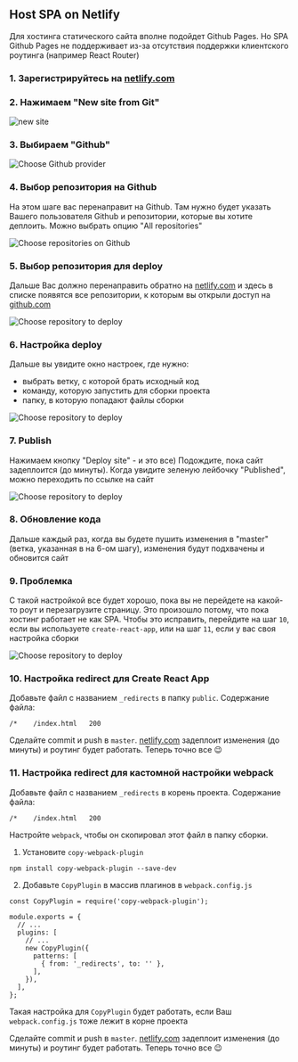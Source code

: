 ## Host SPA on Netlify ##

Для хостинга статического сайта вполне подойдет Github Pages. Но SPA Github Pages не поддерживает из-за отсутствия поддержки клиентского роутинга (например React Router)

### 1. Зарегистрируйтесь на [netlify.com](https://www.netlify.com/)

### 2. Нажимаем "New site from Git"

![new site](images/netlify-new-site.png)

### 3. Выбираем "Github"

![Choose Github provider](images/netlify-choose-github.png)

### 4. Выбор репозитория на Github
На этом шаге вас перенаправит на Github. Там нужно будет указать Вашего пользователя Github и репозитории, которые вы хотите деплоить. Можно выбрать опцию "All repositories"

![Choose repositories on Github](images/netlify-install-on-github.png)

### 5. Выбор репозитория для deploy
Дальше Вас должно перенаправить обратно на [netlify.com](https://www.netlify.com/) и здесь в списке появятся все репозитории, к которым вы открыли доступ на [github.com](https://www.github.com/)

![Choose repository to deploy](images/netlify-choose-repository-to-deploy.png)

### 6. Настройка deploy
Дальше вы увидите окно настроек, где нужно:
  -  выбрать ветку, с которой брать исходный код
  - команду, которую запустить для сборки проекта
  - папку, в которую попадают файлы сборки

![Choose repository to deploy](images/netlify-build-setup.png)

### 7. Publish
Нажимаем кнопку "Deploy site" - и это все) Подождите, пока сайт задеплоится (до минуты). Когда увидите зеленую лейбочку "Published", можно переходить по ссылке на сайт

![Choose repository to deploy](images/netlify-finish.png)

### 8. Обновление кода
Дальше каждый раз, когда вы будете пушить изменения в "master" (ветка, указанная в на 6-ом шагу), изменения будут подхвачены и обновится сайт

### 9. Проблемка
С такой настройкой все будет хорошо, пока вы не перейдете на какой-то роут и перезагрузите страницу. Это произошло потому, что пока хостинг работает не как SPA. Чтобы это исправить, перейдите на шаг `10`, если вы используете `create-react-app`, или на шаг `11`, если у вас своя настройка сборки

![Choose repository to deploy](images/netlify-page-not-found.png)

### 10. Настройка redirect для Create React App
Добавьте файл с названием `_redirects` в папку `public`. Содержание файла:
```
/*    /index.html   200
```
Сделайте commit и push в `master`. [netlify.com](https://www.netlify.com/) задеплоит изменения (до минуты) и роутинг будет работать. Теперь точно все 😉

### 11. Настройка redirect для кастомной настройки webpack
Добавьте файл с названием `_redirects` в корень проекта. Содержание файла:
```
/*    /index.html   200
```
Настройте `webpack`, чтобы он скопировал этот файл в папку сборки.
1. Установите `copy-webpack-plugin`
```
npm install copy-webpack-plugin --save-dev
```
2. Добавьте `CopyPlugin` в массив плагинов в `webpack.config.js`
```
const CopyPlugin = require('copy-webpack-plugin');

module.exports = {
  // ...
  plugins: [
    // ...
    new CopyPlugin({
      patterns: [
        { from: '_redirects', to: '' },
      ],
    }),
  ],
};
```
Такая настройка для `CopyPlugin` будет работать, если Ваш `webpack.config.js` тоже лежит в корне проекта

Сделайте commit и push в `master`. [netlify.com](https://www.netlify.com/) задеплоит изменения (до минуты) и роутинг будет работать. Теперь точно все 😉

